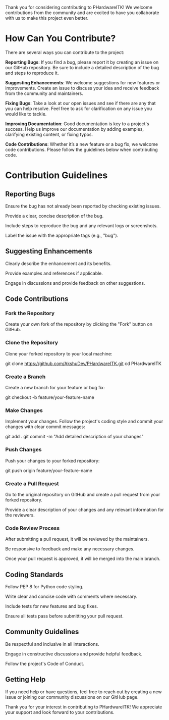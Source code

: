Thank you for considering contributing to PHardwareITK! We welcome contributions from the community and are excited to have you collaborate with us to make this project even better.

# How Can You Contribute?
There are several ways you can contribute to the project:

**Reporting Bugs**: If you find a bug, please report it by creating an issue on our GitHub repository. Be sure to include a detailed description of the bug and steps to reproduce it.

**Suggesting Enhancements**: We welcome suggestions for new features or improvements. Create an issue to discuss your idea and receive feedback from the community and maintainers.

**Fixing Bugs**: Take a look at our open issues and see if there are any that you can help resolve. Feel free to ask for clarification on any issue you would like to tackle.

**Improving Documentation**: Good documentation is key to a project's success. Help us improve our documentation by adding examples, clarifying existing content, or fixing typos.

**Code Contributions**: Whether it’s a new feature or a bug fix, we welcome code contributions. Please follow the guidelines below when contributing code.

# Contribution Guidelines
## Reporting Bugs

Ensure the bug has not already been reported by checking existing issues.

Provide a clear, concise description of the bug.

Include steps to reproduce the bug and any relevant logs or screenshots.

Label the issue with the appropriate tags (e.g., "bug").


## Suggesting Enhancements
Clearly describe the enhancement and its benefits.

Provide examples and references if applicable.

Engage in discussions and provide feedback on other suggestions.


## Code Contributions
### Fork the Repository

Create your own fork of the repository by clicking the "Fork" button on GitHub.

### Clone the Repository

Clone your forked repository to your local machine:

  git clone https://github.com/AkshuDev/PHardwareITK.git
  cd PHardwareITK

### Create a Branch

Create a new branch for your feature or bug fix:

  git checkout -b feature/your-feature-name
  
### Make Changes

Implement your changes. Follow the project's coding style and commit your changes with clear commit messages:

  git add .
  git commit -m "Add detailed description of your changes"

### Push Changes

Push your changes to your forked repository:

  git push origin feature/your-feature-name

### Create a Pull Request

Go to the original repository on GitHub and create a pull request from your forked repository.

Provide a clear description of your changes and any relevant information for the reviewers.

### Code Review Process
After submitting a pull request, it will be reviewed by the maintainers.

Be responsive to feedback and make any necessary changes.

Once your pull request is approved, it will be merged into the main branch.


## Coding Standards
Follow PEP 8 for Python code styling.

Write clear and concise code with comments where necessary.

Include tests for new features and bug fixes.

Ensure all tests pass before submitting your pull request.


## Community Guidelines
Be respectful and inclusive in all interactions.

Engage in constructive discussions and provide helpful feedback.

Follow the project's Code of Conduct.


## Getting Help
If you need help or have questions, feel free to reach out by creating a new issue or joining our community discussions on our GitHub page.

Thank you for your interest in contributing to PHardwareITK! We appreciate your support and look forward to your contributions.
